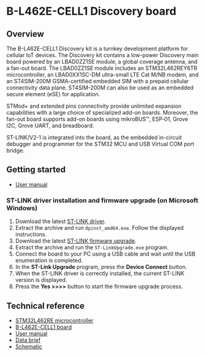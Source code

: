# B-L462E-CELL1 Discovery board

## Overview

The B-L462E-CELL1 Discovery kit is a turnkey development platform for cellular IoT devices. The Discovery kit contains a low-power Discovery main board powered by an LBAD0ZZ1SE module, a global coverage antenna, and a fan-out board. The LBAD0ZZ1SE module includes an STM32L462REY6TR microcontroller, an LBAD0XX1SC-DM ultra-small LTE Cat M/NB modem, and an ST4SIM-200M GSMA-certified embedded SIM with a prepaid cellular connectivity data plane. ST4SIM-200M can also be used as an embedded secure element (eSE) for application.

STMod+ and extended pins connectivity provide unlimited expansion capabilities with a large choice of specialized add-on boards. Moreover, the fan-out board supports add-on boards using mikroBUS™, ESP‑01, Grove I2C, Grove UART, and breadboard.

ST-LINK/V2-1 is integrated into the board, as the embedded in-circuit debugger and programmer for the STM32 MCU and USB Virtual COM port bridge.

## Getting started

- [User manual](https://www.st.com/resource/en/user_manual/um2743-discovery-kit-for-lte-cat-mnbiot-with-stm32l4-series-stmicroelectronics.pdf)

### ST-LINK driver installation and firmware upgrade (on Microsoft Windows)

1. Download the latest [ST-LINK driver](https://www.st.com/en/development-tools/stsw-link009.html).
2. Extract the archive and run `dpinst_amd64.exe`. Follow the displayed instructions.
3. Download the latest [ST-LINK firmware upgrade](https://www.st.com/en/development-tools/stsw-link007.html).
4. Extract the archive and run the `ST-LinkUpgrade.exe` program.
5. Connect the board to your PC using a USB cable and wait until the USB enumeration is completed.
6. In the **ST-Link Upgrade** program, press the **Device Connect** button.
7. When the ST-LINK driver is correctly installed, the current ST-LINK version is displayed.
8. Press the **Yes >>>>** button to start the firmware upgrade process.

## Technical reference

- [STM32L462RE microcontroller](https://www.st.com/en/microcontrollers-microprocessors/stm32l462re.html)
- [B-L462E-CELL1 board](https://www.st.com/en/evaluation-tools/b-l462e-cell1.html)
- [User manual](https://www.st.com/resource/en/user_manual/um2743-discovery-kit-for-lte-cat-mnbiot-with-stm32l4-series-stmicroelectronics.pdf)
- [Data brief](https://www.st.com/resource/en/data_brief/b-l462e-cell1.pdf)
- [Schematic](https://www.st.com/resource/en/schematic_pack/mb1508-l462re-c03_schematic.pdf)
